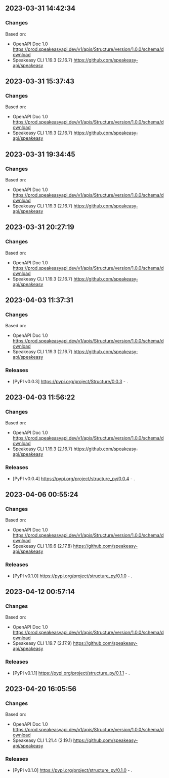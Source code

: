 

## 2023-03-31 14:42:34
### Changes
Based on:
- OpenAPI Doc 1.0 https://prod.speakeasyapi.dev/v1/apis/Structure/version/1.0.0/schema/download
- Speakeasy CLI 1.19.3 (2.16.7) https://github.com/speakeasy-api/speakeasy

## 2023-03-31 15:37:43
### Changes
Based on:
- OpenAPI Doc 1.0 https://prod.speakeasyapi.dev/v1/apis/Structure/version/1.0.0/schema/download
- Speakeasy CLI 1.19.3 (2.16.7) https://github.com/speakeasy-api/speakeasy

## 2023-03-31 19:34:45
### Changes
Based on:
- OpenAPI Doc 1.0 https://prod.speakeasyapi.dev/v1/apis/Structure/version/1.0.0/schema/download
- Speakeasy CLI 1.19.3 (2.16.7) https://github.com/speakeasy-api/speakeasy

## 2023-03-31 20:27:19
### Changes
Based on:
- OpenAPI Doc 1.0 https://prod.speakeasyapi.dev/v1/apis/Structure/version/1.0.0/schema/download
- Speakeasy CLI 1.19.3 (2.16.7) https://github.com/speakeasy-api/speakeasy

## 2023-04-03 11:37:31
### Changes
Based on:
- OpenAPI Doc 1.0 https://prod.speakeasyapi.dev/v1/apis/Structure/version/1.0.0/schema/download
- Speakeasy CLI 1.19.3 (2.16.7) https://github.com/speakeasy-api/speakeasy
### Releases
- [PyPI v0.0.3] https://pypi.org/project/Structure/0.0.3 - .

## 2023-04-03 11:56:22
### Changes
Based on:
- OpenAPI Doc 1.0 https://prod.speakeasyapi.dev/v1/apis/Structure/version/1.0.0/schema/download
- Speakeasy CLI 1.19.3 (2.16.7) https://github.com/speakeasy-api/speakeasy
### Releases
- [PyPI v0.0.4] https://pypi.org/project/structure_py/0.0.4 - .

## 2023-04-06 00:55:24
### Changes
Based on:
- OpenAPI Doc 1.0 https://prod.speakeasyapi.dev/v1/apis/Structure/version/1.0.0/schema/download
- Speakeasy CLI 1.19.6 (2.17.8) https://github.com/speakeasy-api/speakeasy
### Releases
- [PyPI v0.1.0] https://pypi.org/project/structure_py/0.1.0 - .

## 2023-04-12 00:57:14
### Changes
Based on:
- OpenAPI Doc 1.0 https://prod.speakeasyapi.dev/v1/apis/Structure/version/1.0.0/schema/download
- Speakeasy CLI 1.19.7 (2.17.9) https://github.com/speakeasy-api/speakeasy
### Releases
- [PyPI v0.1.1] https://pypi.org/project/structure_py/0.1.1 - .

## 2023-04-20 16:05:56
### Changes
Based on:
- OpenAPI Doc 1.0 https://prod.speakeasyapi.dev/v1/apis/Structure/version/1.0.0/schema/download
- Speakeasy CLI 1.21.4 (2.19.1) https://github.com/speakeasy-api/speakeasy
### Releases
- [PyPI v0.1.0] https://pypi.org/project/structure_py/0.1.0 - .